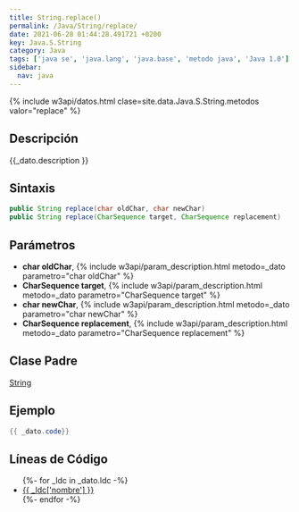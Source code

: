 ```yaml
---
title: String.replace()
permalink: /Java/String/replace/
date: 2021-06-28 01:44:28.491721 +0200
key: Java.S.String
category: Java
tags: ['java se', 'java.lang', 'java.base', 'metodo java', 'Java 1.0']
sidebar: 
  nav: java
---
```


{% include w3api/datos.html clase=site.data.Java.S.String.metodos valor="replace" %}

## Descripción
{{_dato.description }}

## Sintaxis
~~~java
public String replace(char oldChar, char newChar)
public String replace(CharSequence target, CharSequence replacement)
~~~

## Parámetros
* **char oldChar**,  {% include w3api/param_description.html metodo=_dato parametro="char oldChar" %}
* **CharSequence target**,  {% include w3api/param_description.html metodo=_dato parametro="CharSequence target" %}
* **char newChar**,  {% include w3api/param_description.html metodo=_dato parametro="char newChar" %}
* **CharSequence replacement**,  {% include w3api/param_description.html metodo=_dato parametro="CharSequence replacement" %}

## Clase Padre
[String](/Java/String/)

## Ejemplo
~~~java
{{ _dato.code}}
~~~

## Líneas de Código
<ul>
{%- for _ldc in _dato.ldc -%}
   <li>
       <a href="{{_ldc['url'] }}">{{ _ldc['nombre'] }}</a>
   </li>
{%- endfor -%}
</ul>
